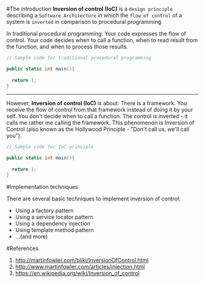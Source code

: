 #The introduction
**Inversion of control (IoC)** is a `design principle` describing a `Software Architecture` in which the `flow of control` of a system is `inverted` in comparison to procedural programming

In traditional procedural programming: Your code expresses the flow of control. Your code decides when to call a function, when to read result from the function, and when to process those results.

```C#
// Sample code for traditional procedural programming

public static int main(){
  
  return 1;
}
```
-----------------
However, **Inversion of control (IoC)** is about: There is a framework. You receive the flow of control from that framework instead of doing it by your self. You don't decide when to call a function. The control is inverted - it calls me rather me calling the framework. This phenomenon is Inversion of Control (also known as the Hollywood Principle - "Don't call us, we'll call you").

```C#
// Sample code for IoC principle

public static int main(){
  
  return 1;
}
```

#Implementation techniques

There are several basic techniques to implement inversion of control:

* Using a factory pattern
* Using a service locator pattern
* Using a dependency injection
* Using template method pattern
* ...(and more)

#References

1. http://martinfowler.com/bliki/InversionOfControl.html
2. http://www.martinfowler.com/articles/injection.html
3. https://en.wikipedia.org/wiki/Inversion_of_control
